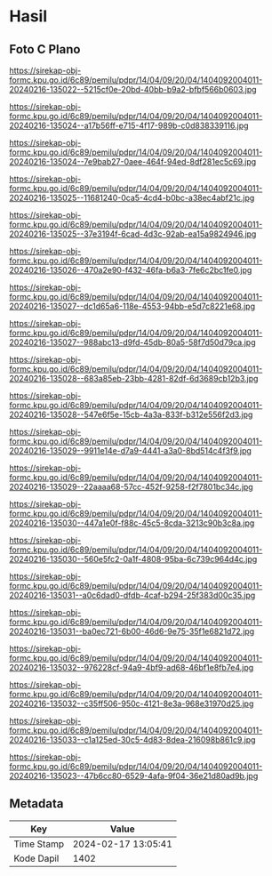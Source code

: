 # Hasil

## Foto C Plano

https://sirekap-obj-formc.kpu.go.id/6c89/pemilu/pdpr/14/04/09/20/04/1404092004011-20240216-135022--5215cf0e-20bd-40bb-b9a2-bfbf566b0603.jpg

https://sirekap-obj-formc.kpu.go.id/6c89/pemilu/pdpr/14/04/09/20/04/1404092004011-20240216-135024--a17b56ff-e715-4f17-989b-c0d838339116.jpg

https://sirekap-obj-formc.kpu.go.id/6c89/pemilu/pdpr/14/04/09/20/04/1404092004011-20240216-135024--7e9bab27-0aee-464f-94ed-8df281ec5c69.jpg

https://sirekap-obj-formc.kpu.go.id/6c89/pemilu/pdpr/14/04/09/20/04/1404092004011-20240216-135025--11681240-0ca5-4cd4-b0bc-a38ec4abf21c.jpg

https://sirekap-obj-formc.kpu.go.id/6c89/pemilu/pdpr/14/04/09/20/04/1404092004011-20240216-135025--37e3194f-6cad-4d3c-92ab-ea15a9824946.jpg

https://sirekap-obj-formc.kpu.go.id/6c89/pemilu/pdpr/14/04/09/20/04/1404092004011-20240216-135026--470a2e90-f432-46fa-b6a3-7fe6c2bc1fe0.jpg

https://sirekap-obj-formc.kpu.go.id/6c89/pemilu/pdpr/14/04/09/20/04/1404092004011-20240216-135027--dc1d65a6-118e-4553-94bb-e5d7c8221e68.jpg

https://sirekap-obj-formc.kpu.go.id/6c89/pemilu/pdpr/14/04/09/20/04/1404092004011-20240216-135027--988abc13-d9fd-45db-80a5-58f7d50d79ca.jpg

https://sirekap-obj-formc.kpu.go.id/6c89/pemilu/pdpr/14/04/09/20/04/1404092004011-20240216-135028--683a85eb-23bb-4281-82df-6d3689cb12b3.jpg

https://sirekap-obj-formc.kpu.go.id/6c89/pemilu/pdpr/14/04/09/20/04/1404092004011-20240216-135028--547e6f5e-15cb-4a3a-833f-b312e556f2d3.jpg

https://sirekap-obj-formc.kpu.go.id/6c89/pemilu/pdpr/14/04/09/20/04/1404092004011-20240216-135029--9911e14e-d7a9-4441-a3a0-8bd514c4f3f9.jpg

https://sirekap-obj-formc.kpu.go.id/6c89/pemilu/pdpr/14/04/09/20/04/1404092004011-20240216-135029--22aaaa68-57cc-452f-9258-f2f7801bc34c.jpg

https://sirekap-obj-formc.kpu.go.id/6c89/pemilu/pdpr/14/04/09/20/04/1404092004011-20240216-135030--447a1e0f-f88c-45c5-8cda-3213c90b3c8a.jpg

https://sirekap-obj-formc.kpu.go.id/6c89/pemilu/pdpr/14/04/09/20/04/1404092004011-20240216-135030--560e5fc2-0a1f-4808-95ba-6c739c964d4c.jpg

https://sirekap-obj-formc.kpu.go.id/6c89/pemilu/pdpr/14/04/09/20/04/1404092004011-20240216-135031--a0c6dad0-dfdb-4caf-b294-25f383d00c35.jpg

https://sirekap-obj-formc.kpu.go.id/6c89/pemilu/pdpr/14/04/09/20/04/1404092004011-20240216-135031--ba0ec721-6b00-46d6-9e75-35f1e6821d72.jpg

https://sirekap-obj-formc.kpu.go.id/6c89/pemilu/pdpr/14/04/09/20/04/1404092004011-20240216-135032--976228cf-94a9-4bf9-ad68-46bf1e8fb7e4.jpg

https://sirekap-obj-formc.kpu.go.id/6c89/pemilu/pdpr/14/04/09/20/04/1404092004011-20240216-135032--c35ff506-950c-4121-8e3a-968e31970d25.jpg

https://sirekap-obj-formc.kpu.go.id/6c89/pemilu/pdpr/14/04/09/20/04/1404092004011-20240216-135033--c1a125ed-30c5-4d83-8dea-216098b861c9.jpg

https://sirekap-obj-formc.kpu.go.id/6c89/pemilu/pdpr/14/04/09/20/04/1404092004011-20240216-135023--47b6cc80-6529-4afa-9f04-36e21d80ad9b.jpg


## Metadata

| Key        | Value               |
| ---------- | ------------------- |
| Time Stamp | 2024-02-17 13:05:41 |
| Kode Dapil | 1402                |



